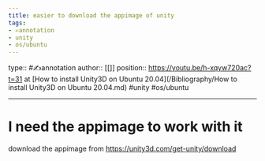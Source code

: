 ```yaml
---
title: easier to download the appimage of unity
tags:
- ✍️annotation
- unity
- os/ubuntu
---
```


type:: #✍️annotation
author:: [[]]
position:: https://youtu.be/h-xqyw720ac?t=31 at [How to install Unity3D on Ubuntu 20.04](/Bibliography/How to install Unity3D on Ubuntu 20.04.md)
#unity #os/ubuntu  

---

# I need the appimage to work with it

download the appimage from https://unity3d.com/get-unity/download
